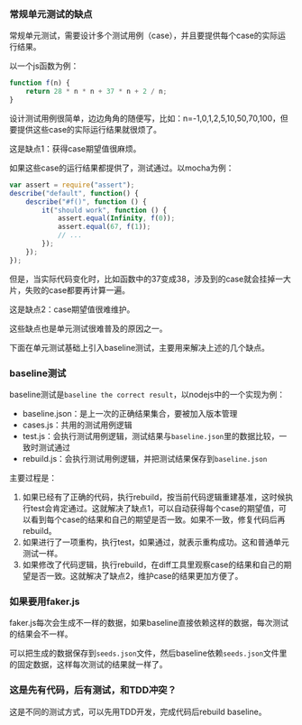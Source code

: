 ### 常规单元测试的缺点

常规单元测试，需要设计多个测试用例（case），并且要提供每个case的实际运行结果。

以一个js函数为例：

```javascript
function f(n) {
    return 28 * n * n + 37 * n + 2 / n;
}
```

设计测试用例很简单，边边角角的随便写，比如：n=-1,0,1,2,5,10,50,70,100，但要提供这些case的实际运行结果就很烦了。

这是缺点1：获得case期望值很麻烦。

如果这些case的运行结果都提供了，测试通过。以mocha为例：

```javascript
var assert = require("assert");
describe("default", function() {
    describe("#f()", function () {
        it("should work", function () {
            assert.equal(Infinity, f(0));
            assert.equal(67, f(1));
            // ...
        });
    });
});
```

但是，当实际代码变化时，比如函数中的37变成38，涉及到的case就会挂掉一大片，失败的case都要再计算一遍。

这是缺点2：case期望值很难维护。

这些缺点也是单元测试很难普及的原因之一。

下面在单元测试基础上引入baseline测试，主要用来解决上述的几个缺点。

### baseline测试

baseline测试是`baseline the correct result`，以nodejs中的一个实现为例：

+ baseline.json：是上一次的正确结果集合，要被加入版本管理
+ cases.js：共用的测试用例逻辑
+ test.js：会执行测试用例逻辑，测试结果与`baseline.json`里的数据比较，一致时测试通过
+ rebuild.js：会执行测试用例逻辑，并把测试结果保存到`baseline.json`

主要过程是：

1. 如果已经有了正确的代码，执行rebuild，按当前代码逻辑重建基准，这时候执行test会肯定通过。这就解决了缺点1，可以自动获得每个case的期望值，可以看到每个case的结果和自己的期望是否一致。如果不一致，修复代码后再rebuild。
2. 如果进行了一项重构，执行test，如果通过，就表示重构成功。这和普通单元测试一样。
3. 如果修改了代码逻辑，执行rebuild，在diff工具里观察case的结果和自己的期望是否一致。这就解决了缺点2，维护case的结果更加方便了。

### 如果要用faker.js

faker.js每次会生成不一样的数据，如果baseline直接依赖这样的数据，每次测试的结果会不一样。

可以把生成的数据保存到`seeds.json`文件，然后baseline依赖`seeds.json`文件里的固定数据，这样每次测试的结果就一样了。

### 这是先有代码，后有测试，和TDD冲突？

这是不同的测试方式，可以先用TDD开发，完成代码后rebuild baseline。